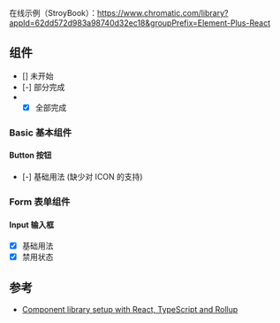 在线示例（StroyBook）：https://www.chromatic.com/library?appId=62dd572d983a98740d32ec18&groupPrefix=Element-Plus-React

## 组件

- [] 未开始
- [-] 部分完成
- - [x] 全部完成

### Basic 基本组件

#### Button 按钮

- [-] 基础用法 (缺少对 ICON 的支持)

### Form 表单组件

#### Input 输入框

- [x] 基础用法
- [x] 禁用状态

## 参考

- [Component library setup with React, TypeScript and Rollup](https://dev.to/siddharthvenkatesh/component-library-setup-with-react-typescript-and-rollup-onj)
